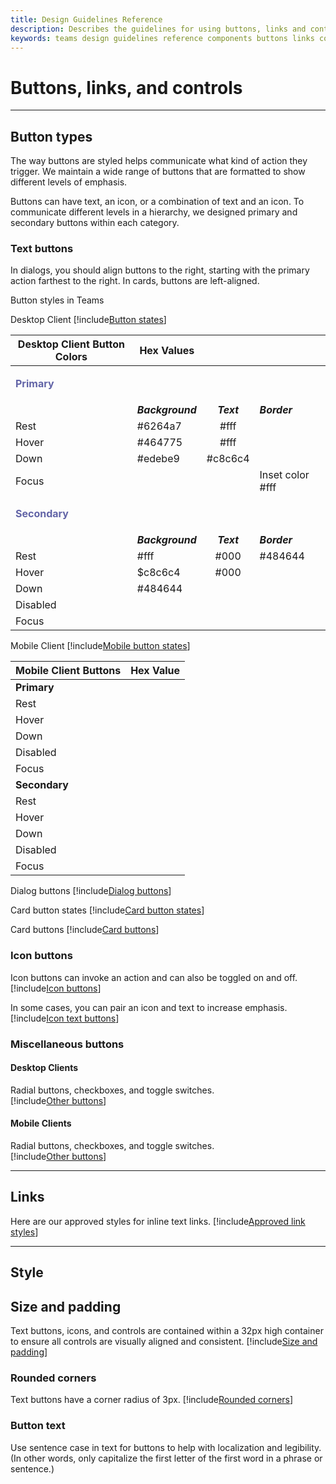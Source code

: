 ```yaml
---
title: Design Guidelines Reference
description: Describes the guidelines for using buttons, links and controls in your apps
keywords: teams design guidelines reference components buttons links colors
---
```

# Buttons, links, and controls

---

## Button types

The way buttons are styled helps communicate what kind of action they trigger. We maintain a wide range of buttons that are formatted to show different levels of emphasis.

Buttons can have text, an icon, or a combination of text and an icon. To communicate different levels in a hierarchy, we designed primary and secondary buttons within each category.

### Text buttons

In dialogs, you should align buttons to the right, starting with the primary action farthest to the right. In cards, buttons are left-aligned.

Button styles in Teams

Desktop Client
[!include[Button states](~/includes/design/buttons-image-states.html)]

| Desktop Client Button Colors | Hex Values |  |  |
| ------- | ------------------ |:-----:| ----|
|**<p style="color:#6264a7">Primary</p>**||||
| |***Background***| ***Text***| ***Border***|
|Rest|#6264a7 | #fff| |
|Hover|#464775 | #fff|
|Down|#edebe9| #c8c6c4|
|Focus| |  | Inset color #fff|
**<p style="color:#6264a7">Secondary</p>**||||
|   |***Background***| ***Text***| ***Border***|
|Rest| #fff| #000| #484644
|Hover| $c8c6c4| #000 | |
|Down|#484644| |
|Disabled|| |
|Focus|| |

Mobile Client
[!include[Mobile button states](~/includes/design/buttons-mobile-image-states.html)]

| Mobile Client Buttons | Hex Value |
| ------- | ------------------ |
| **Primary**| |
|Rest| |
|Hover||
|Down||
|Disabled||
|Focus||
|**Secondary**||
|Rest| |
|Hover||
|Down||
|Disabled||
|Focus||

Dialog buttons
[!include[Dialog buttons](~/includes/design/buttons-image-dialog.html)]

Card button states
[!include[Card button states](~/includes/design/buttons-image-cardstates.html)]

Card buttons
[!include[Card buttons](~/includes/design/buttons-image-card.html)]

### Icon buttons

Icon buttons can invoke an action and can also be toggled on and off.
[!include[Icon buttons](~/includes/design/buttons-image-icon.html)]

In some cases, you can pair an icon and text to increase emphasis.
[!include[Icon text buttons](~/includes/design/buttons-image-icontext.html)]

### Miscellaneous buttons

#### Desktop Clients
Radial buttons, checkboxes, and toggle switches.<br/>
[!include[Other buttons](~/includes/design/buttons-image-others.html)]

#### Mobile Clients
Radial buttons, checkboxes, and toggle switches.<br/>
[!include[Other buttons](~/includes/design/buttons-image-mobile-others.html)]

---

## Links

Here are our approved styles for inline text links.
[!include[Approved link styles](~/includes/design/links-image-text.html)]

---

## Style

## Size and padding

Text buttons, icons, and controls are contained within a 32px high container to ensure all controls are visually aligned and consistent.
[!include[Size and padding](~/includes/design/style-image-size.html)]

### Rounded corners

Text buttons have a corner radius of 3px.
[!include[Rounded corners](~/includes/design/style-image-corners.html)]

### Button text

Use sentence case in text for buttons to help with localization and legibility. (In other words, only capitalize the first letter of the first word in a phrase or sentence.)
